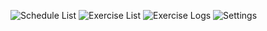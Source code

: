 ![Schedule List](https://github.com/KartikBade/GymBro-v2/assets/65703182/4dd46818-d12a-44f9-a21b-4c53dad76cad)
![Exercise List](https://github.com/KartikBade/GymBro-v2/assets/65703182/a51bd1bf-9a60-4218-83a3-c4500e04be4d)
![Exercise Logs](https://github.com/KartikBade/GymBro-v2/assets/65703182/f4a3f695-21ab-44f0-9714-4a0f2556ff45)
![Settings](https://github.com/KartikBade/GymBro-v2/assets/65703182/eefa13c8-0e55-4b79-ab72-19404492db63)
